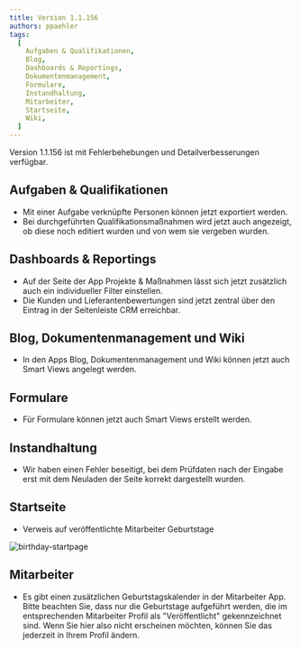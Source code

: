 ```yaml
---
title: Version 1.1.156
authors: ppaehler
tags:
  [
    Aufgaben & Qualifikationen,
    Blog,
    Dashboards & Reportings,
    Dokumentenmanagement,
    Formulare,
    Instandhaltung,
    Mitarbeiter,
    Startseite,
    Wiki,
  ]
---
```


Version 1.1.156 ist mit Fehlerbehebungen und Detailverbesserungen verfügbar.

<!--truncate-->

## Aufgaben & Qualifikationen

- Mit einer Aufgabe verknüpfte Personen können jetzt exportiert werden.
- Bei durchgeführten Qualifikationsmaßnahmen wird jetzt auch angezeigt, ob diese noch editiert wurden und von wem sie vergeben wurden.

## Dashboards & Reportings

- Auf der Seite der App Projekte & Maßnahmen lässt sich jetzt zusätzlich auch ein individueller Filter einstellen.
- Die Kunden und Lieferantenbewertungen sind jetzt zentral über den Eintrag in der Seitenleiste CRM erreichbar.

## Blog, Dokumentenmanagement und Wiki

- In den Apps Blog, Dokumentenmanagement und Wiki können jetzt auch Smart Views angelegt werden.

## Formulare

- Für Formulare können jetzt auch Smart Views erstellt werden.

## Instandhaltung

- Wir haben einen Fehler beseitigt, bei dem Prüfdaten nach der Eingabe erst mit dem Neuladen der Seite korrekt dargestellt wurden.

## Startseite

- Verweis auf veröffentlichte Mitarbeiter Geburtstage

![birthday-startpage](https://caqadmin.blob.core.windows.net/public-screenshots/manual-screenshots/Screenshot%202021-08-18%20152706%20birthday-startpage.png)

## Mitarbeiter

- Es gibt einen zusätzlichen Geburtstagskalender in der Mitarbeiter App. Bitte beachten Sie, dass nur die Geburtstage aufgeführt werden, die im entsprechenden Mitarbeiter Profil als "Veröffentlicht" gekennzeichnet sind. Wenn Sie hier also nicht erscheinen möchten, können Sie das jederzeit in Ihrem Profil ändern.
